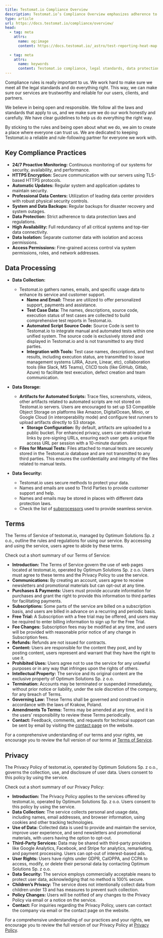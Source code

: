 ```yaml
---
title: Testomat.io Compliance Overview
description: Testomat.io’s Compliance Overview emphasizes adherence to legal standards, ensuring trust and transparency for users. Key practices include 24/7 system monitoring, HTTPS encryption, regular updates, and strict data protection. It outlines data collection and processing protocols, ensuring compliance with global regulations while maintaining security and privacy for user data.
type: article
url: https://docs.testomat.io/compliance/overview/
head:
  - tag: meta
    attrs:
      name: og:image
      content: https://docs.testomat.io/_astro/test-reporting-heat-map.CoE-TwPN_Z20qVi.webp
      
  - tag: meta
    attrs:
      name: keywords
      content: Testomat.io compliance, legal standards, data protection, system monitoring, encryption, data processing, privacy, GDPR compliance, security, updates
---
```


Compliance rules is really important to us. We work hard to make sure we meet all the legal standards and do everything right. This way, we can make sure our services are trustworthy and reliable for our users, clients, and partners.

We believe in being open and responsible. We follow all the laws and standards that apply to us, and we make sure we do our work honestly and carefully. We have clear guidelines to help us do everything the right way.

By sticking to the rules and being open about what we do, we aim to create a place where everyone can trust us. We are dedicated to keeping Testomat.io a reliable and rule-following partner for everyone we work with.

## Key Compliance Practices
   - **24/7 Proactive Monitoring:** Continuous monitoring of our systems for security, availability, and performance.
   - **HTTPS Encryption:** Secure communication with our servers using TLS-based HTTPS protocols.
   - **Automatic Updates:** Regular system and application updates to maintain security.
   - **Professional Data Centers:** Utilization of leading data center providers with robust physical security controls.
   - **System and Data Backups:** Regular backups for disaster recovery and system outages.
   - **Data Protection:** Strict adherence to data protection laws and regulations.
   - **High Availability:** Full redundancy of all critical systems and top-tier data connectivity.
   - **Data Isolation:** Separate customer data with  isolation and access permissions.
   - **Access Permissions:** Fine-grained access control via system permissions, roles, and network addresses.

## Data Processing

- **Data Collection:**
  - Testomat.io gathers names, emails, and specific usage data to enhance its service and customer support.
    - **Name and Email:** These are utilized to offer personalized support, payments and assistance.
    - **Test Case Data:** The names, descriptions, source code, execution status of test cases are collected to build comprehensive test reports in Testomat.io.
    - **Automated Script Source Code:** Source Code is sent to Testomat.io to integrate manual and automated tests within one unified system. The source code is exclusively stored and displayed in Testomat.io and is not transmitted to any third parties.
    - **Integration with Tools:** Test case names, descriptions, and test results, including execution status, are transmitted to issue management systems (JIRA, Azure, Linear, etc), collaboration tools (like Slack, MS Teams), CI\CD tools (like GitHub, Gitlab, Azure) to facilitate test execution, defect creation and team communication.

- **Data Storage:**
  - **Artifacts for Automated Scripts:** Trace files, screenshots, videos, other artifacts related to automated scripts are not stored on Testomat.io servers. Users are encouraged to set up S3 Compatible Object Storage on platforms like Amazon, DigitalOcean, Minio, or Google Cloud (in interoperability mode) and configure test runners to upload artifacts directly to S3 storage.
    - **Storage Configuration:** By default, artifacts are uploaded to a public bucket. For enhanced privacy, users can enable private links by pre-signing URLs, ensuring each user gets a unique file access URL per session with a 10-minute duration.
  - **Files for Manual Tests:** Files attached to manual tests are securely stored in the Testomat.io database and are not transmitted to any third parties. This ensures the confidentiality and integrity of the files related to manual tests.

- **Data Security:**
  - Testomat.io uses secure methods to protect your data.
  - Names and emails are used to Thrid Parties to provide customer support and help.
  - Names and emails may be stored in places with different data protection laws.
  - Check the list of [subprocessors](/security/subprocessors) used to provide seamless service.

## Terms

The Terms of Service of testomat.io, managed by Optimum Solutions Sp. z o.o., outline the rules and regulations for using our service. By accessing and using the service, users agree to abide by these terms.

Check out a short summary of our Terms of Service:

- **Introduction:** The Terms of Service govern the use of web pages located at testomat.io, operated by Optimum Solutions Sp. z o.o. Users must agree to these terms and the Privacy Policy to use the service.
- **Communications:** By creating an account, users agree to receive newsletters and promotional materials but can opt-out at any time.
- **Purchases & Payments:** Users must provide accurate information for purchases and grant the right to provide this information to third parties for facilitating payments.
- **Subscriptions:** Some parts of the service are billed on a subscription basis, and users are billed in advance on a recurring and periodic basis.
- **Free Trial:** A Subscription with a free trial may be offered, and users may be required to enter billing information to sign up for the Free Trial.
- **Fee Changes:** Subscription fees may be modified at any time, and users will be provided with reasonable prior notice of any change in Subscription fees.
- **Refunds:** Refunds are not issued for contracts.
- **Content:** Users are responsible for the content they post, and by posting content, users represent and warrant that they have the right to use it.
- **Prohibited Uses:** Users agree not to use the service for any unlawful purposes or in any way that infringes upon the rights of others.
- **Intellectual Property:** The service and its original content are the exclusive property of Optimum Solutions Sp. z o.o.
- **Termination:** Accounts may be terminated or suspended immediately, without prior notice or liability, under the sole discretion of the company, for any breach of Terms.
- **Governing Law:** These Terms shall be governed and construed in accordance with the laws of Krakow, Poland.
- **Amendments To Terms:** Terms may be amended at any time, and it is the users’ responsibility to review these Terms periodically.
- **Contact:** Feedback, comments, and requests for technical support can be sent by email by visiting the [contact page](/contact-us/contact-us) on the website.

For a comprehensive understanding of our terms and your rights, we encourage you to review the full version of our terms at [Terms of Service](https://testomat.io/terms). 


## Privacy

The Privacy Policy of testomat.io, operated by Optimum Solutions Sp. z o.o., governs the collection, use, and disclosure of user data. Users consent to this policy by using the service. 

Check out a short summary of our Privacy Policy:

- **Introduction:** The Privacy Policy applies to the services offered by testomat.io, operated by Optimum Solutions Sp. z o.o. Users consent to this policy by using the service.
- **Data Collection:** The service collects personal and usage data, including names, email addresses, and browser information, using cookies and other tracking technologies.
- **Use of Data:** Collected data is used to provide and maintain the service, improve user experience, and send newsletters and promotional materials, with users having the option to opt-out.
- **Third-Party Services:** Data may be shared with third-party providers like Google Analytics, Facebook, and Stripe for analytics, remarketing, and payment processing. Users can opt-out of interest-based ads.
- **User Rights:** Users have rights under GDPR, CalOPPA, and CCPA to access, modify, or delete their personal data by contacting Optimum Solutions Sp. z o.o.
- **Data Security:** The service employs commercially acceptable means to protect user data, acknowledging that no method is 100% secure.
- **Children’s Privacy:** The service does not intentionally collect data from children under 13 and has measures to prevent such collection.
- **Policy Changes:** Users will be notified of any changes to the Privacy Policy via email or a notice on the service.
- **Contact:** For inquiries regarding the Privacy Policy, users can contact the company via email or the contact page on the website.

For a comprehensive understanding of our practices and your rights, we encourage you to review the full version of our Privacy Policy at [Privacy Policy](https://testomat.io/privacy). 